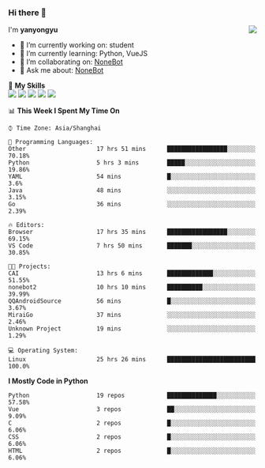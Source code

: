 ### Hi there 👋

<a href="#">
  <img align="right" src="https://github-readme-stats.vercel.app/api?username=yanyongyu&count_private=true&show_icons=true&bg_color=15,f2f7fd,E0EAFC" />
</a>

I'm **yanyongyu**

- 🔭 I’m currently working on: student
- 🌱 I’m currently learning: Python, VueJS
- 👯 I’m collaborating on: [NoneBot](https://github.com/nonebot)
- 💬 Ask me about: [NoneBot](https://github.com/nonebot)

🌟 **My Skills**  
![](https://img.shields.io/badge/-Python-3e74a2?style=flat-square&logo=Python&logoColor=fff)
![](https://img.shields.io/badge/-Vue-4fc08d?style=flat-square&logo=Vue.js&logoColor=fff)
![](https://img.shields.io/badge/-Node.js-339933?style=flat-square&logo=Node.js&logoColor=fff)
![](https://img.shields.io/badge/-Docker-2496ED?style=flat-square&logo=Docker&logoColor=fff)
![](https://img.shields.io/badge/-Linux-000000?style=flat-square&logo=Linux&logoColor=fff)

<!--START_SECTION:waka-->
📊 **This Week I Spent My Time On** 

```text
⌚︎ Time Zone: Asia/Shanghai

💬 Programming Languages: 
Other                    17 hrs 51 mins      █████████████████░░░░░░░░   70.18% 
Python                   5 hrs 3 mins        █████░░░░░░░░░░░░░░░░░░░░   19.86% 
YAML                     54 mins             █░░░░░░░░░░░░░░░░░░░░░░░░   3.6% 
Java                     48 mins             ░░░░░░░░░░░░░░░░░░░░░░░░░   3.15% 
Go                       36 mins             ░░░░░░░░░░░░░░░░░░░░░░░░░   2.39%

🔥 Editors: 
Browser                  17 hrs 35 mins      █████████████████░░░░░░░░   69.15% 
VS Code                  7 hrs 50 mins       ███████░░░░░░░░░░░░░░░░░░   30.85%

🐱‍💻 Projects: 
CAI                      13 hrs 6 mins       █████████████░░░░░░░░░░░░   51.55% 
nonebot2                 10 hrs 10 mins      ██████████░░░░░░░░░░░░░░░   39.99% 
QQAndroidSource          56 mins             █░░░░░░░░░░░░░░░░░░░░░░░░   3.67% 
MiraiGo                  37 mins             ░░░░░░░░░░░░░░░░░░░░░░░░░   2.46% 
Unknown Project          19 mins             ░░░░░░░░░░░░░░░░░░░░░░░░░   1.29%

💻 Operating System: 
Linux                    25 hrs 26 mins      █████████████████████████   100.0%

```

**I Mostly Code in Python** 

```text
Python                   19 repos            ██████████████░░░░░░░░░░░   57.58% 
Vue                      3 repos             ██░░░░░░░░░░░░░░░░░░░░░░░   9.09% 
C                        2 repos             █░░░░░░░░░░░░░░░░░░░░░░░░   6.06% 
CSS                      2 repos             █░░░░░░░░░░░░░░░░░░░░░░░░   6.06% 
HTML                     2 repos             █░░░░░░░░░░░░░░░░░░░░░░░░   6.06%

```



<!--END_SECTION:waka-->
